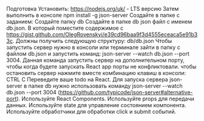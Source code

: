Подготовка
Установить:
https://nodejs.org/uk/  - LTS версию
Затем выполнить в консоле npm install -g json-server
Создайте в папке с заданием:
Создайте папку db
Создайте в папке db json файл с именем db.json. В который поместите содержимое c https://gist.github.com/OlegRovenskyi/e39cd96baa9f3d4555eceaca5e91b33c. Должны получить следующую структуру: db/db.json
Чтобы запустить сервер нужно в консоли или терминале зайти в папку с файлом db.json и запустить команд: json-server --watch db.json --port 3004. Данная команда запустить сервер на дополнительном порту, чтобы когда будете запускать React app порты не конфликтовали.
чтобы остановить сервер нажмите вместе комбинацию клавиш в консоли: CTRL C
Переведите ваше todo на React. Для запуска сервера json-server в папке db нужно использовать команду json-server --watch db.json --port 3004 (https://github.com/typicode/json-server#alternative-port).
Используйте React Components.
Используйте props для передачи данных.
Используйте state для управление состоянием компонента.
Используйте обработчики для обработки click и submit событий.
 
